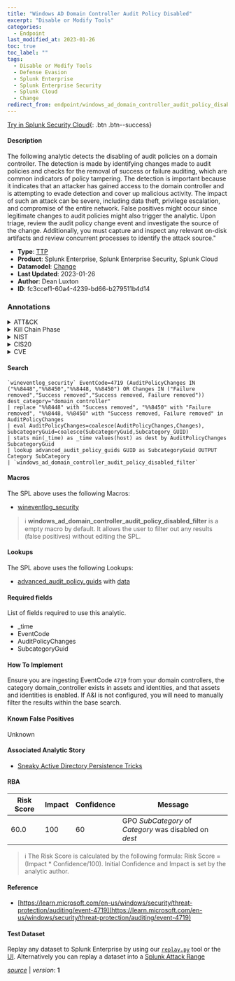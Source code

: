 ```yaml
---
title: "Windows AD Domain Controller Audit Policy Disabled"
excerpt: "Disable or Modify Tools"
categories:
  - Endpoint
last_modified_at: 2023-01-26
toc: true
toc_label: ""
tags:
  - Disable or Modify Tools
  - Defense Evasion
  - Splunk Enterprise
  - Splunk Enterprise Security
  - Splunk Cloud
  - Change
redirect_from: endpoint/windows_ad_domain_controller_audit_policy_disabled/
---
```




[Try in Splunk Security Cloud](https://www.splunk.com/en_us/cyber-security.html){: .btn .btn--success}

#### Description

The following analytic detects the disabling of audit policies on a domain controller. The detection is made by identifying changes made to audit policies and checks for the removal of success or failure auditing, which are common indicators of policy tampering. The detection is important because it indicates that an attacker has gained access to the domain controller and is attempting to evade detection and cover up malicious activity. The impact of such an attack can be severe, including data theft, privilege escalation, and compromise of the entire network. False positives might occur since legitimate changes to audit policies might also trigger the analytic. Upon triage, review the audit policy change event and investigate the source of the change. Additionally, you must capture and inspect any relevant on-disk artifacts and review concurrent processes to identify the attack source.&#34;

- **Type**: [TTP](https://github.com/splunk/security_content/wiki/Detection-Analytic-Types)
- **Product**: Splunk Enterprise, Splunk Enterprise Security, Splunk Cloud
- **Datamodel**: [Change](https://docs.splunk.com/Documentation/CIM/latest/User/Change)
- **Last Updated**: 2023-01-26
- **Author**: Dean Luxton
- **ID**: fc3ccef1-60a4-4239-bd66-b279511b4d14

### Annotations
<details>
  <summary>ATT&CK</summary>

<div markdown="1">

#### [ATT&CK](https://attack.mitre.org/)

| ID          | Technique   | Tactic         |
| ----------- | ----------- |--------------- |
| [T1562.001](https://attack.mitre.org/techniques/T1562/001/) | Disable or Modify Tools | Defense Evasion |

</div>
</details>


<details>
  <summary>Kill Chain Phase</summary>

<div markdown="1">

* Exploitation


</div>
</details>


<details>
  <summary>NIST</summary>

<div markdown="1">

* DE.CM



</div>
</details>

<details>
  <summary>CIS20</summary>

<div markdown="1">

* CIS 10



</div>
</details>

<details>
  <summary>CVE</summary>

<div markdown="1">


</div>
</details>


#### Search

```
`wineventlog_security` EventCode=4719 (AuditPolicyChanges IN ("%%8448","%%8450","%%8448, %%8450") OR Changes IN ("Failure removed","Success removed","Success removed, Failure removed")) dest_category="domain_controller"
| replace "%%8448" with "Success removed", "%%8450" with "Failure removed", "%%8448, %%8450" with "Success removed, Failure removed" in AuditPolicyChanges 
| eval AuditPolicyChanges=coalesce(AuditPolicyChanges,Changes), SubcategoryGuid=coalesce(SubcategoryGuid,Subcategory_GUID) 
| stats min(_time) as _time values(host) as dest by AuditPolicyChanges SubcategoryGuid 
| lookup advanced_audit_policy_guids GUID as SubcategoryGuid OUTPUT Category SubCategory 
| `windows_ad_domain_controller_audit_policy_disabled_filter`
```

#### Macros
The SPL above uses the following Macros:
* [wineventlog_security](https://github.com/splunk/security_content/blob/develop/macros/wineventlog_security.yml)

> :information_source:
> **windows_ad_domain_controller_audit_policy_disabled_filter** is a empty macro by default. It allows the user to filter out any results (false positives) without editing the SPL.

#### Lookups
The SPL above uses the following Lookups:

* [advanced_audit_policy_guids](https://github.com/splunk/security_content/blob/develop/lookups/advanced_audit_policy_guids.yml) with [data](https://github.com/splunk/security_content/tree/develop/lookups/advanced_audit_policy_guids.csv)



#### Required fields
List of fields required to use this analytic.
* _time
* EventCode
* AuditPolicyChanges
* SubcategoryGuid



#### How To Implement
Ensure you are ingesting EventCode `4719` from your domain controllers, the category domain_controller exists in assets and identities, and that assets and identities is enabled. If A&amp;I is not configured, you will need to manually filter the results within the base search.
#### Known False Positives
Unknown

#### Associated Analytic Story
* [Sneaky Active Directory Persistence Tricks](/stories/sneaky_active_directory_persistence_tricks)




#### RBA

| Risk Score  | Impact      | Confidence   | Message      |
| ----------- | ----------- |--------------|--------------|
| 60.0 | 100 | 60 | GPO $SubCategory$ of $Category$ was disabled on $dest$ |


> :information_source:
> The Risk Score is calculated by the following formula: Risk Score = (Impact * Confidence/100). Initial Confidence and Impact is set by the analytic author.


#### Reference

* [https://learn.microsoft.com/en-us/windows/security/threat-protection/auditing/event-4719](https://learn.microsoft.com/en-us/windows/security/threat-protection/auditing/event-4719)



#### Test Dataset
Replay any dataset to Splunk Enterprise by using our [`replay.py`](https://github.com/splunk/attack_data#using-replaypy) tool or the [UI](https://github.com/splunk/attack_data#using-ui).
Alternatively you can replay a dataset into a [Splunk Attack Range](https://github.com/splunk/attack_range#replay-dumps-into-attack-range-splunk-server)




[*source*](https://github.com/splunk/security_content/tree/develop/detections/endpoint/windows_ad_domain_controller_audit_policy_disabled.yml) \| *version*: **1**